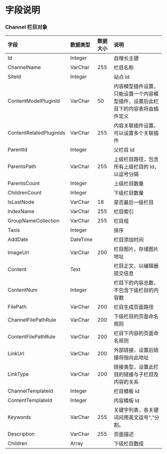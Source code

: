 # 字段说明

### Channel 栏目对象

| 字段 | 数据类型 | 数据大小 | 说明 |
| :----- | :----- | :----- | :----- |
|Id|	Integer|		|自增长主键|
|ChannelName|	VarChar|	255	|栏目名称|
|SiteId|	Integer|		|站点 Id |
|ContentModelPluginId	| VarChar |	50	|内容模型插件设置，只能设置一个内容模型插件，设置后此栏目下的内容表将由插件定义|
|ContentRelatedPluginIds|	VarChar|	255	|内容关联插件设置，可以设置多个关联插件|
|ParentId	|Integer|		|父栏目 Id|
|ParentsPath	|VarChar|	255	|上级栏目路径，包含所有上级栏目的 Id，以逗号分隔|
|ParentsCount	|Integer|		|上级栏目数量|
|ChildrenCount	|Integer|		|下级栏目数量|
|IsLastNode|	VarChar	|18	|是否最后一级栏目|
|IndexName	|VarChar|	255	|栏目索引|
|GroupNameCollection|	VarChar|	255	|栏目组|
|Taxis	|Integer|		|排序|
|AddDate	|DateTime|		|栏目添加时间|
|ImageUrl	|VarChar|	200	|栏目图片，存储图片地址|
|Content	|Text|		|栏目正文，以编辑器提交信息|
|ContentNum	|Integer|		|栏目下的内容总数，不包含下级栏目的内容数|
|FilePath	|VarChar	|200	|栏目生成页面路径|
|ChannelFilePathRule	|VarChar	|200	|下级栏目的页面命名规则|
|ContentFilePathRule	|VarChar	|200	|栏目下内容的页面命名规则|
|LinkUrl	|VarChar|	200	|外部链接，设置后链接将指向此地址|
|LinkType	|VarChar|	200	|链接类型，设置此栏目的链接与子栏目及内容的关系|
|ChannelTemplateId	|Integer|		|栏目模板 Id|
|ContentTemplateId	|Integer|		|内容模板 Id|
|Keywords	|VarChar|	255	|关键字列表，各关键词间用英文逗号“,”分割。|
|Description	|VarChar|	255	|页面描述|
|Children	|Array|		|下级栏目数组|